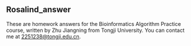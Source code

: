 ## Rosalind_answer
These are homework answers for the Bioinformatics Algorithm Practice course, written by Zhu Jiangning from Tongji University. 
You can contact me at 2251238@tongji.edu.cn.
